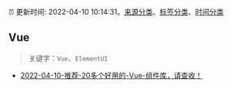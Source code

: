 :alarm_clock: 更新时间: 2022-04-10 10:14:31。[来源分类](../README.md)、[标签分类](../TAGS.md)、[时间分类](../TIMELINE.md)

## Vue


> 关键字：`Vue`、`ElementUI`



- [2022-04-10-推荐-20多个好用的-Vue-组件库，请查收！](https://toutiao.io/k/sskayyw) 
